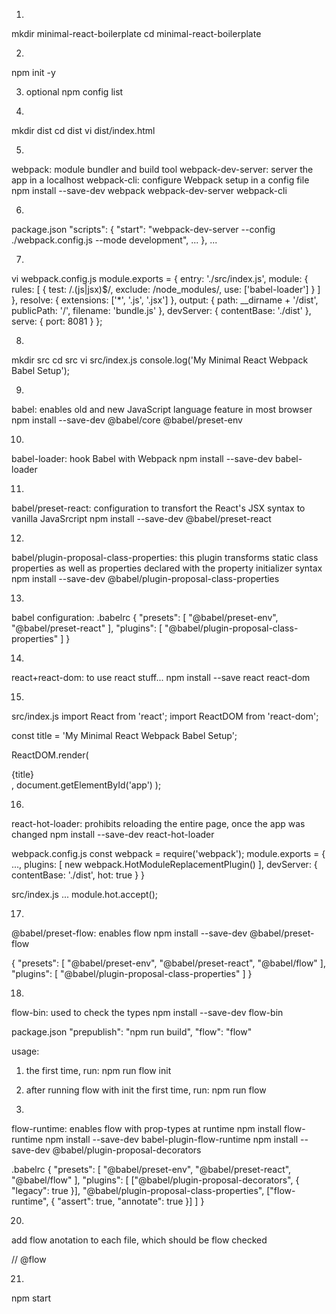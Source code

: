 1.
mkdir minimal-react-boilerplate
cd minimal-react-boilerplate

2.
npm init -y

3. optional
npm config list

4.
mkdir dist
cd dist
vi dist/index.html
<!DOCTYPE html>
<html>
  <head>
    <title>The Minimal React Webpack Babel Setup</title>
  </head>
  <body>
    <div id="app"></div>
    <script src="/bundle.js"></script>
  </body>
</html>

5.
webpack: module bundler and build tool
webpack-dev-server: server the app in a localhost
webpack-cli: configure Webpack setup in a config file
npm install --save-dev webpack webpack-dev-server webpack-cli

6.
package.json
"scripts": {
  "start": "webpack-dev-server --config ./webpack.config.js --mode development",
  ...
},
...

7.
vi webpack.config.js
module.exports = {
  entry: './src/index.js',
  module: {
    rules: [
      {
        test: /\.(js|jsx)$/,
        exclude: /node_modules/,
        use: ['babel-loader']
      }
    ]
  },
  resolve: {
    extensions: ['*', '.js', '.jsx']
  },
  output: {
    path: __dirname + '/dist',
    publicPath: '/',
    filename: 'bundle.js'
  },
  devServer: {
    contentBase: './dist'
  },
  serve: {
    port: 8081
  }
};

8.
mkdir src
cd src
vi src/index.js
console.log('My Minimal React Webpack Babel Setup');

9.
babel: enables old and new JavaScript language feature in most browser
npm install --save-dev @babel/core @babel/preset-env

10.
babel-loader: hook Babel with Webpack
npm install --save-dev babel-loader

11.
babel/preset-react: configuration to transfort the React's JSX syntax to vanilla JavaSrcript
npm install --save-dev @babel/preset-react

12.
babel/plugin-proposal-class-properties: this plugin transforms static class properties as well as properties declared with the property initializer syntax
npm install --save-dev @babel/plugin-proposal-class-properties

13.
babel configuration: .babelrc
{
  "presets": [
    "@babel/preset-env",
    "@babel/preset-react"
  ],
  "plugins": [
    "@babel/plugin-proposal-class-properties"
  ]
}

14.
react+react-dom: to use react stuff...
npm install --save react react-dom

15.
src/index.js
import React from 'react';
import ReactDOM from 'react-dom';

const title = 'My Minimal React Webpack Babel Setup';

ReactDOM.render(
  <div>{title}</div>,
  document.getElementById('app')
);

16.
react-hot-loader: prohibits reloading the entire page, once the app was changed
npm install --save-dev react-hot-loader

webpack.config.js
const webpack = require('webpack');
module.exports = {
  ...,
  plugins: [
    new webpack.HotModuleReplacementPlugin()
  ],
  devServer: {
    contentBase: './dist',
    hot: true
  }
}

src/index.js
...
module.hot.accept();

17.
@babel/preset-flow: enables flow
npm install --save-dev @babel/preset-flow

{
  "presets": [
    "@babel/preset-env",
    "@babel/preset-react",
    "@babel/flow"
  ],
  "plugins": [
    "@babel/plugin-proposal-class-properties"
  ]
}

18.
flow-bin: used to check the types
npm install --save-dev flow-bin

package.json
"prepublish": "npm run build",
"flow": "flow"

usage:
1. the first time, run: npm run flow init
2. after running flow with init the first time, run: npm run flow

19.
flow-runtime: enables flow with prop-types at runtime
npm install flow-runtime
npm install --save-dev babel-plugin-flow-runtime
npm install --save-dev @babel/plugin-proposal-decorators

.babelrc
{
  "presets": [
    "@babel/preset-env",
    "@babel/preset-react",
    "@babel/flow"
  ],
  "plugins": [
    ["@babel/plugin-proposal-decorators", { "legacy": true }],
    "@babel/plugin-proposal-class-properties",
    ["flow-runtime", {
      "assert": true,
      "annotate": true
    }]
  ]
}

20.
add flow anotation to each file, which should be flow checked

// @flow

21.
npm start

